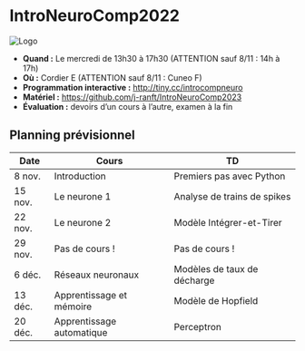 # IntroNeuroComp2022
![Logo](title_slide.jpg "Title slide")

- **Quand :**  Le mercredi de 13h30 à 17h30 (ATTENTION sauf 8/11 : 14h à 17h)
- **Où :**  Cordier E (ATTENTION sauf 8/11 : Cuneo F)
- **Programmation interactive :**  http://tiny.cc/introcompneuro
- **Matériel :**  https://github.com/j-ranft/IntroNeuroComp2023
- **Évaluation :**  devoirs d’un cours à l’autre, examen à la fin

Planning prévisionnel 
---------------------

| Date      | Cours 	        | TD | 
| --- | --- | --- |
| 8 nov.	  | Introduction	  | Premiers pas avec Python |
| 15 nov.	  | Le neurone 1	  | Analyse de trains de spikes |
| 22 nov.	  | Le neurone 2	  | Modèle Intégrer-et-Tirer |
| 29 nov.	  | Pas de cours !	  | Pas de cours ! |
| 6 déc.	  | Réseaux neuronaux	  | Modèles de taux de décharge |
| 13 déc.	  | Apprentissage et mémoire	  | Modèle de Hopfield |
| 20 déc.   | Apprentissage automatique	  | Perceptron |
